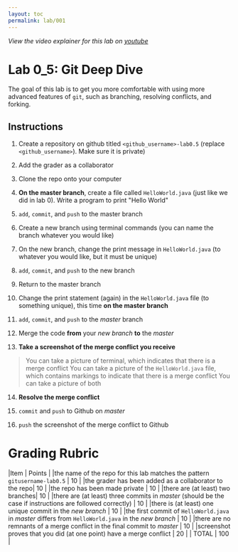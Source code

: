```yaml
---
layout: toc
permalink: lab/001
---
```


*View the video explainer for this lab on [youtube](https://youtu.be/JGwK5nwuAps)*


# Lab 0_5: Git Deep Dive

The goal of this lab is to get you more comfortable with using more advanced features of `git`, such as branching, resolving conflicts, and forking.

## Instructions

1. Create a repository on github titled `<github_username>-lab0.5` (replace `<github_username>`). Make sure it is private) 

2. Add the grader as a collaborator

3. Clone the repo onto your computer

4. **On the master branch**, create a file called `HelloWorld.java` (just like we did in lab 0). Write a program to print "Hello World"

5. `add`, `commit`, and `push` to the master branch

6. Create a new branch using terminal commands (you can name the branch whatever you would like)

7. On the new branch, change the print message in `HelloWorld.java` (to whatever you would like, but it must be unique)

8. `add`, `commit`, and `push` to the new branch

9. Return to the master branch

10. Change the print statement (again) in the `HelloWorld.java` file (to something unique), this time **on the master branch**

11. `add`, `commit`, and `push` to the *master* branch

12. Merge the code **from** your *new branch* **to** the *master* 

13. **Take a screenshot of the merge conflict you receive**

> You can take a picture of terminal, which indicates that there is a merge conflict
> You can take a picture of the `HelloWorld.java` file, which contains markings to indicate that there is a merge conflict
> You can take a picture of both

14. **Resolve the merge conflict**

15. `commit` and `push` to Github on *master*

16. `push` the screenshot of the merge conflict to Github

# Grading Rubric

|Item | Points |
|the name of the repo for this lab matches the pattern  `gitusername-lab0.5` | 10 |
|the grader has been added as a collaborator to the repo| 10 |
|the repo has been made private | 10 |
|there are (at least) two branches| 10 |
|there are (at least) three commits in *master* (should be the case if instructions are followed correctly) | 10 |
|there is (at least) one unique commit in the *new branch* | 10 |
|the first commit of `HelloWorld.java` in *master* differs from `HelloWorld.java` in the *new branch* | 10 |
|there are no remnants of a merge conflict in the final commit to *master* | 10 |
|screenshot proves that you did (at one point) have a merge conflict | 20 |
| TOTAL | 100 |

